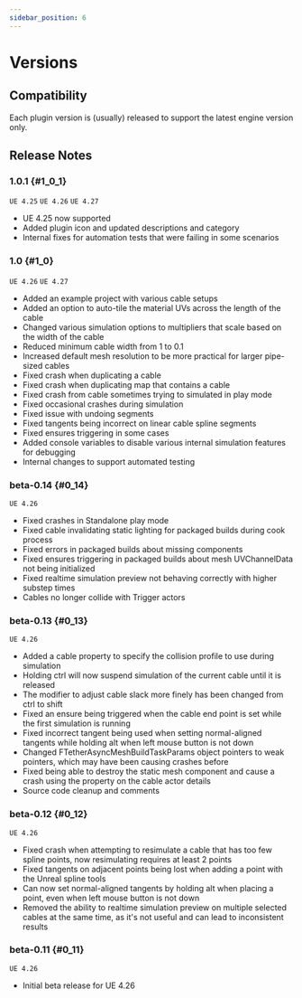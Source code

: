 ```yaml
---
sidebar_position: 6
---
```


# Versions

## Compatibility

Each plugin version is (usually) released to support the latest engine version only.

## Release Notes

### 1.0.1 {#1_0_1}
`UE 4.25` `UE 4.26` `UE 4.27`

- UE 4.25 now supported
- Added plugin icon and updated descriptions and category
- Internal fixes for automation tests that were failing in some scenarios

### 1.0 {#1_0}
`UE 4.26` `UE 4.27`

- Added an example project with various cable setups
- Added an option to auto-tile the material UVs across the length of the cable
- Changed various simulation options to multipliers that scale based on the width of the cable
- Reduced minimum cable width from 1 to 0.1
- Increased default mesh resolution to be more practical for larger pipe-sized cables
- Fixed crash when duplicating a cable
- Fixed crash when duplicating map that contains a cable
- Fixed crash from cable sometimes trying to simulated in play mode
- Fixed occasional crashes during simulation
- Fixed issue with undoing segments
- Fixed tangents being incorrect on linear cable spline segments
- Fixed ensures triggering in some cases
- Added console variables to disable various internal simulation features for debugging
- Internal changes to support automated testing

### beta-0.14 {#0_14}
`UE 4.26`

- Fixed crashes in Standalone play mode
- Fixed cable invalidating static lighting for packaged builds during cook process
- Fixed errors in packaged builds about missing components
- Fixed ensures triggering in packaged builds about mesh UVChannelData not being initialized
- Fixed realtime simulation preview not behaving correctly with higher substep times
- Cables no longer collide with Trigger actors

### beta-0.13 {#0_13}
`UE 4.26`

- Added a cable property to specify the collision profile to use during simulation
- Holding ctrl will now suspend simulation of the current cable until it is released
- The modifier to adjust cable slack more finely has been changed from ctrl to shift
- Fixed an ensure being triggered when the cable end point is set while the first simulation is running
- Fixed incorrect tangent being used when setting normal-aligned tangents while holding alt when left mouse button is not down
- Changed FTetherAsyncMeshBuildTaskParams object pointers to weak pointers, which may have been causing crashes before
- Fixed being able to destroy the static mesh component and cause a crash using the property on the cable actor details
- Source code cleanup and comments

### beta-0.12 {#0_12}
`UE 4.26`

- Fixed crash when attempting to resimulate a cable that has too few spline points, now resimulating requires at least 2 points
- Fixed tangents on adjacent points being lost when adding a point with the Unreal spline tools
- Can now set normal-aligned tangents by holding alt when placing a point, even when left mouse button is not down
- Removed the ability to realtime simulation preview on multiple selected cables at the same time, as it's not useful and can lead to inconsistent results

### beta-0.11 {#0_11}
`UE 4.26`

- Initial beta release for UE 4.26